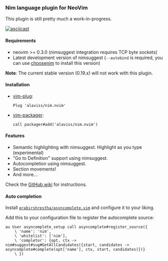 ### Nim language plugin for NeoVim

This plugin is still pretty much a work-in-progress.

[![asciicast](https://asciinema.org/a/223646.svg)](https://asciinema.org/a/223646)

#### Requirements

- neovim >= 0.3.0 (nimsuggest integration requires TCP byte sockets)
- Latest development version of nimsuggest (`--autobind` is required, you can
  use [choosenim] to install this version)

**Note**: The current stable version (0.19.x) will not work with this plugin.

#### Installation

- [vim-plug]:

      Plug 'alaviss/nim.nvim'

- [vim-packager]:

      call packager#add('alaviss/nim.nvim')

#### Features

- Semantic highlighting with nimsuggest. Highlight as you type (experimental)
- "Go to Definition" support using nimsuggest.
- Autocompletion using nimsuggest.
- Section movements!
- And more...

Check the [GitHub wiki][1] for instructions.

#### Auto completion

Install [`prabirshrestha/asyncomplete.vim`][0] and configure it to your liking.

Add this to your configuration file to register the autocomplete source:

```vim
au User asyncomplete_setup call asyncomplete#register_source({
    \ 'name': 'nim',
    \ 'whitelist': ['nim'],
    \ 'completor': {opt, ctx -> nim#suggest#sug#GetAllCandidates({start, candidates -> asyncomplete#complete(opt['name'], ctx, start, candidates)})}
    \ })
```

[0]: https://github.com/prabirshrestha/asyncomplete.vim
[1]: https://github.com/alaviss/nim.nvim/wiki
[choosenim]: https://github.com/dom96/choosenim
[vim-packager]: https://github.com/kristijanhusak/vim-packager
[vim-plug]: https://github.com/junegunn/vim-plug
